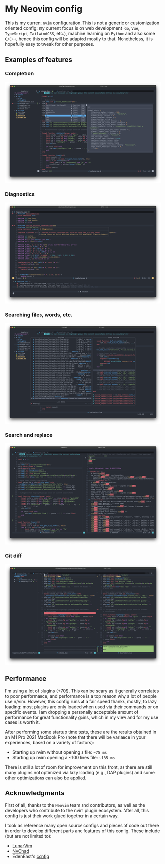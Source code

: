 # My Neovim config

This is my current `nvim` configuration. This is not a generic or customization oriented config: my current focus is on web development (`Go`, `Vue`, `TypeScript`, `TailwindCSS`, etc.), machine learning on `Python` and also some `C/C++`, hence this config will be adapted mostly to that. Nonetheless, it is hopefully easy to tweak for other purposes.

## Examples of features

### Completion
![completion](assets/media/completion.png)

### Diagnostics
![diagnostics](assets/media/diagnostics.png)

### Searching files, words, etc.
![telescope](assets/media/telescope.png)

### Search and replace
![spectre](assets/media/spectre.png)

### Git diff
![gitdiff](assets/media/gitdiff.png)

## Performance

I'm using a lot of plugins (+70!). This can be scary as it generally correlates to poor performance, and performance is a top reason why a lot of people use n/vim. However, this config runs at a fair speed thanks, mostly, to lazy loading: most plugins are only loaded when used via their commands or on specific events. I am dropping a personally acceptable amount of performance for great functionality gains, which in my view and for my use cases is worth it.

After performing some startup time tests, these are the results obtained in an M1 Pro 2021 MacBook Pro (note that there will be variance in your experiences, based on a variety of factors):

- Starting up nvim without opening a file: `~75 ms`
- Starting up nvim opening a ~100 lines file: `~135 ms`

There is still a lot of room for improvement on this front, as there are still many plugins not optimized via lazy loading (e.g., DAP plugins) and some other optimizations can also be applied.

## Acknowledgments

First of all, thanks to the `Neovim` team and contributors, as well as the developers who contribute to the nvim plugin ecosystem. After all, this config is just their work glued together in a certain way.

I took as reference many open source configs and pieces of code out there in order to develop different parts and features of this config. These include (but are not limited to):

- [LunarVim](https://github.com/LunarVim/LunarVim)
- [NvChad](https://github.com/NvChad/NvChad)
- EdenEast's [config](https://github.com/EdenEast/nyx/tree/8a9819e4ea11193434b2366b9f1d65ed3a4661f3/config/.config/nvim)
